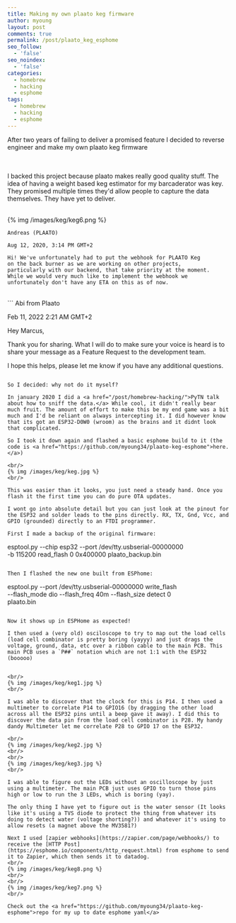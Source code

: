 ```yaml
---
title: Making my own plaato keg firmware
author: myoung
layout: post
comments: true
permalink: /post/plaato_keg_esphome
seo_follow:
  - 'false'
seo_noindex:
  - 'false'
categories:
  - homebrew
  - hacking
  - esphome
tags:
  - homebrew
  - hacking
  - esphome
---
```


After two years of failing to deliver a promised feature I decided to reverse engineer and make my own plaato keg firmware <!-- more -->

<br/>
<br/>
I backed this project because plaato makes really good quality stuff. The idea of having a weight based keg estimator for my barcaderator was key.
They promised multiple times they'd allow people to capture the data themselves. They have yet to deliver.
<br/>
<br/>

{% img /images/keg/keg6.png %}
<br/>
```
Andreas (PLAATO)

Aug 12, 2020, 3:14 PM GMT+2

Hi! We've unfortunately had to put the webhook for PLAATO Keg
on the back burner as we are working on other projects, 
particularly with our backend, that take priority at the moment. 
While we would very much like to implement the webhook we 
unfortunately don't have any ETA on this as of now.
```
<br/>
```
Abi from Plaato

Feb 11, 2022 2:21 AM GMT+2

Hey Marcus,

Thank you for sharing. What I will do to make sure your voice is 
heard is to share your message as a Feature Request to the development
team.

I hope this helps, please let me know if you have any additional 
questions.
```

So I decided: why not do it myself?

In january 2020 I did a <a href="/post/homebrew-hacking/">PyTN talk about how to sniff the data.</a> While cool, it didn't really bear much fruit. The amount of effort to make this be my end game was a bit much and I'd be reliant on always intercepting it. I did however know that its got an ESP32-D0W0 (wroom) as the brains and it didnt look that complicated.

So I took it down again and flashed a basic esphome build to it (the code is <a href="https://github.com/myoung34/plaato-keg-esphome">here.</a>)

<br/>
{% img /images/keg/keg.jpg %}
<br/>

This was easier than it looks, you just need a steady hand. Once you flash it the first time you can do pure OTA updates.

I wont go into absolute detail but you can just look at the pinout for the ESP32 and solder leads to the pins directly. RX, TX, Gnd, Vcc, and GPIO (grounded) directly to an FTDI programmer. 

First I made a backup of the original firmware:

```
esptool.py --chip esp32 --port /dev/tty.usbserial-00000000 \
  -b 115200 read_flash 0 0x400000 plaato_backup.bin
```

Then I flashed the new one built from ESPhome:

```
esptool.py --port /dev/tty.usbserial-00000000 write_flash \
  --flash_mode dio --flash_freq 40m --flash_size detect 0 \
  plaato.bin
```

Now it shows up in ESPHome as expected!

I then used a (very old) osciloscope to try to map out the load cells (load cell combinator is pretty boring (yayyy) and just drags the voltage, ground, data, etc over a ribbon cable to the main PCB. This main PCB uses a `P##` notation which are not 1:1 with the ESP32 (booooo)


<br/>
{% img /images/keg/keg1.jpg %}
<br/>

I was able to discover that the clock for this is P14. I then used a multimeter to correlate P14 to GPIO16 (by dragging the other load across all the ESP32 pins until a beep gave it away). I did this to discover the data pin from the load cell combinator is P28. My handy dandy Multimeter let me correlate P28 to GPIO 17 on the ESP32.

<br/>
{% img /images/keg/keg2.jpg %}
<br/>
<br/>
{% img /images/keg/keg3.jpg %}
<br/>

I was able to figure out the LEDs without an oscilloscope by just using a multimeter. The main PCB just uses GPIO to turn those pins high or low to run the 3 LEDs, which is boring (yay).

The only thing I have yet to figure out is the water sensor (It looks like it's using a TVS diode to protect the thing from whatever its doing to detect water (voltage shorting?)) and whatever it's using to allow resets (a magnet above the MV3581?)

Next I used [zapier webhooks](https://zapier.com/page/webhooks/) to receive the [HTTP Post](https://esphome.io/components/http_request.html) from esphome to send it to Zapier, which then sends it to datadog.
<br/>
{% img /images/keg/keg8.png %}
<br/>
<br/>
{% img /images/keg/keg7.png %}
<br/>

Check out the <a href="https://github.com/myoung34/plaato-keg-esphome">repo for my up to date esphome yaml</a>
